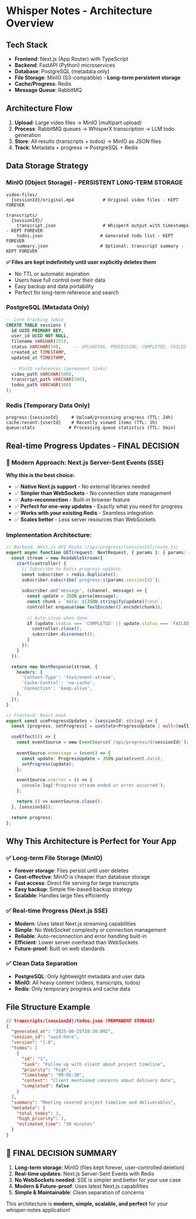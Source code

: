# Whisper Notes - Architecture Overview

## Tech Stack
- **Frontend**: Next.js (App Router) with TypeScript
- **Backend**: FastAPI (Python) microservices
- **Database**: PostgreSQL (metadata only)
- **File Storage**: MinIO (S3-compatible) - **Long-term persistent storage**
- **Cache/Progress**: Redis
- **Message Queue**: RabbitMQ

## Architecture Flow
1. **Upload**: Large video files → MinIO (multipart upload)
2. **Process**: RabbitMQ queues → WhisperX transcription → LLM todo generation
3. **Store**: All results (transcripts + todos) → MinIO as JSON files
4. **Track**: Metadata + progress → PostgreSQL + Redis

## Data Storage Strategy

### MinIO (Object Storage) - **PERSISTENT LONG-TERM STORAGE**
```
video-files/
  {sessionId}/original.mp4           # Original video files - KEPT FOREVER
  
transcripts/
  {sessionId}/
    transcript.json                  # WhisperX output with timestamps - KEPT FOREVER
    todos.json                      # Generated todo list - KEPT FOREVER
    summary.json                    # Optional: transcript summary - KEPT FOREVER
```

**✅ Files are kept indefinitely until user explicitly deletes them**
- No TTL or automatic expiration
- Users have full control over their data
- Easy backup and data portability
- Perfect for long-term reference and search

### PostgreSQL (Metadata Only)
```sql
-- Core tracking table
CREATE TABLE sessions (
  id UUID PRIMARY KEY,
  user_id UUID NOT NULL,
  filename VARCHAR(255),
  status VARCHAR(50),     -- UPLOADING, PROCESSING, COMPLETED, FAILED
  created_at TIMESTAMP,
  updated_at TIMESTAMP,
  
  -- MinIO references (permanent links)
  video_path VARCHAR(500),
  transcript_path VARCHAR(500),
  todos_path VARCHAR(500)
);
```

### Redis (Temporary Data Only)
```
progress:{sessionId}     # Upload/processing progress (TTL: 24h)
cache:recent:{userId}    # Recently viewed items (TTL: 1h)
queue:stats             # Processing queue statistics (TTL: 5min)
```

## Real-time Progress Updates - **FINAL DECISION**

### **🎯 Modern Approach: Next.js Server-Sent Events (SSE)**
**Why this is the best choice:**
- ✅ **Native Next.js support** - No external libraries needed
- ✅ **Simpler than WebSockets** - No connection state management
- ✅ **Auto-reconnection** - Built-in browser feature
- ✅ **Perfect for one-way updates** - Exactly what you need for progress
- ✅ **Works with your existing Redis** - Seamless integration
- ✅ **Scales better** - Less server resources than WebSockets

### Implementation Architecture:
```typescript
// Backend: Next.js API Route (/api/progress/[sessionId]/route.ts)
export async function GET(request: NextRequest, { params }: { params: { sessionId: string } }) {
  const stream = new ReadableStream({
    start(controller) {
      // Subscribe to Redis progress updates
      const subscriber = redis.duplicate();
      subscriber.subscribe(`progress:${params.sessionId}`);
      
      subscriber.on('message', (channel, message) => {
        const update = JSON.parse(message);
        const chunk = `data: ${JSON.stringify(update)}\n\n`;
        controller.enqueue(new TextEncoder().encode(chunk));
        
        // Auto-close when done
        if (update.status === 'COMPLETED' || update.status === 'FAILED') {
          controller.close();
          subscriber.disconnect();
        }
      });
    }
  });

  return new NextResponse(stream, {
    headers: {
      'Content-Type': 'text/event-stream',
      'Cache-Control': 'no-cache',
      'Connection': 'keep-alive',
    },
  });
}

// Frontend: React Hook
export const useProgressUpdates = (sessionId: string) => {
  const [progress, setProgress] = useState<ProgressUpdate | null>(null);

  useEffect(() => {
    const eventSource = new EventSource(`/api/progress/${sessionId}`);
    
    eventSource.onmessage = (event) => {
      const update: ProgressUpdate = JSON.parse(event.data);
      setProgress(update);
    };

    eventSource.onerror = () => {
      console.log('Progress stream ended or error occurred');
    };

    return () => eventSource.close();
  }, [sessionId]);

  return progress;
};
```

## Why This Architecture is Perfect for Your App

### ✅ Long-term File Storage (MinIO)
- **Forever storage**: Files persist until user deletes
- **Cost-effective**: MinIO is cheaper than database storage
- **Fast access**: Direct file serving for large transcripts
- **Easy backup**: Simple file-based backup strategy
- **Scalable**: Handles large files efficiently

### ✅ Real-time Progress (Next.js SSE)
- **Modern**: Uses latest Next.js streaming capabilities
- **Simple**: No WebSocket complexity or connection management
- **Reliable**: Auto-reconnection and error handling built-in
- **Efficient**: Lower server overhead than WebSockets
- **Future-proof**: Built on web standards

### ✅ Clean Data Separation
- **PostgreSQL**: Only lightweight metadata and user data
- **MinIO**: All heavy content (videos, transcripts, todos)
- **Redis**: Only temporary progress and cache data

## File Structure Example
```json
// transcripts/{sessionId}/todos.json (PERMANENT STORAGE)
{
  "generated_at": "2025-06-25T10:30:00Z",
  "session_id": "uuid-here",
  "version": "1.0",
  "todos": [
    {
      "id": "1",
      "task": "Follow up with client about project timeline",
      "priority": "high",
      "timestamp": "00:05:30",
      "context": "Client mentioned concerns about delivery date",
      "completed": false
    }
  ],
  "summary": "Meeting covered project timeline and deliverables",
  "metadata": {
    "total_todos": 1,
    "high_priority": 1,
    "estimated_time": "30 minutes"
  }
}
```

## 🎯 **FINAL DECISION SUMMARY**
1. **Long-term storage**: MinIO (files kept forever, user-controlled deletion)
2. **Real-time updates**: Next.js Server-Sent Events with Redis
3. **No WebSockets needed**: SSE is simpler and better for your use case
4. **Modern & Future-proof**: Uses latest Next.js capabilities
5. **Simple & Maintainable**: Clean separation of concerns

This architecture is **modern, simple, scalable, and perfect** for your whisper-notes application!